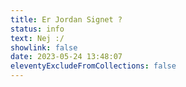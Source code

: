 ```yaml
---
title: Er Jordan Signet ?
status: info
text: Nej :/
showlink: false
date: 2023-05-24 13:48:07
eleventyExcludeFromCollections: false
---
```

